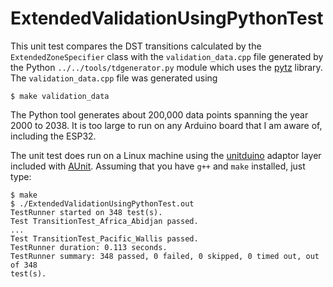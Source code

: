 # ExtendedValidationUsingPythonTest

This unit test compares the DST transitions calculated by the
`ExtendedZoneSpecifier` class with the `validation_data.cpp` file generated by
the Python `../../tools/tdgenerator.py` module which uses the
[pytz](https://pypi.org/project/pytz/) library. The `validation_data.cpp` file
was generated using
```
$ make validation_data
```

The Python tool generates about 200,000 data points spanning the year 2000 to
2038. It is too large to run on any Arduino board that I am aware of, including
the ESP32.

The unit test does run on a Linux machine using the
[unitduino](https://github.com/bxparks/AUnit/tree/develop/unitduino) adaptor
layer included with [AUnit](https://github.com/bxparks/AUnit). Assuming that you
have `g++` and `make` installed, just type:
```
$ make
$ ./ExtendedValidationUsingPythonTest.out
TestRunner started on 348 test(s).
Test TransitionTest_Africa_Abidjan passed.
...
Test TransitionTest_Pacific_Wallis passed.
TestRunner duration: 0.113 seconds.
TestRunner summary: 348 passed, 0 failed, 0 skipped, 0 timed out, out of 348
test(s).
```

